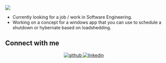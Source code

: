 
<!-- Header Image from Linkedin -->
<img src="https://media.licdn.com/dms/image/D4D16AQFpTLFvj8PeJQ/profile-displaybackgroundimage-shrink_350_1400/0/1682337014823?e=1689811200&v=beta&t=ib67CXzw4kXPJGrijL2pXmtNCh6i71szjRs8-M5NegA" />

- Currently looking for a job / work in Software Engineering. 
- Working on a concept for a windows app that you can use to schedule a shutdown or hybernate based on loadshedding. 

## Connect with me 

<div align="center">
<a href="https://github.com/Austin-Ackermann" target="_blank">
<img src=https://img.shields.io/badge/github-%2324292e.svg?&style=for-the-badge&logo=github&logoColor=white alt=github style="margin-bottom: 5px;" />
</a>
<a href="https://www.linkedin.com/in/austin-ackermann-86a24b230/" target="_blank">
<img src=https://img.shields.io/badge/linkedin-%231E77B5.svg?&style=for-the-badge&logo=linkedin&logoColor=white alt=linkedin style="margin-bottom: 5px;" />
</a>  
</div>  

<!--
**Austin-Ackermann/Austin-Ackermann** is a ✨ _special_ ✨ repository because its `README.md` (this file) appears on your GitHub profile.

Here are some ideas to get you started:


- 🌱 I’m currently learning ...
- 👯 I’m looking to collaborate on ...
- 🤔 I’m looking for help with ...
- 💬 Ask me about ...
- 📫 How to reach me: ...
- 😄 Pronouns: ...
- ⚡ Fun fact: ...
- 
-->
